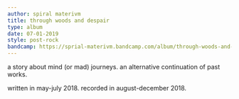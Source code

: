 ```yaml
---
author: spiral materivm
title: through woods and despair
type: album
date: 07-01-2019
style: post-rock
bandcamp: https://sprial-materivm.bandcamp.com/album/through-woods-and-despair
---
```


a story about mind (or mad) journeys.
an alternative continuation of past works.

written in may-july 2018.
recorded in august-december 2018.
